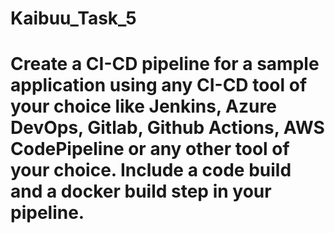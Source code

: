 # Kaibuu_Task_5
# Create a CI-CD pipeline for a sample application using any CI-CD tool of your choice like Jenkins, Azure DevOps, Gitlab, Github Actions, AWS CodePipeline or any other tool of your choice. Include a code build and a docker build step in your pipeline.
